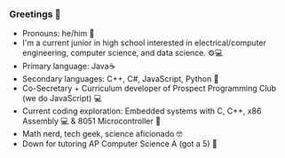 ### Greetings 👋

- Pronouns: he/him 👦
- I'm a current junior in high school interested in electrical/computer engineering, computer science, and data science. ⚙💻
- Primary language: Java☕
- Secondary languages: C++, C#, JavaScript, Python 🐍
- Co-Secretary + Curriculum developer of Prospect Programming Club (we do JavaScript) 💻
- Current coding exploration: Embedded systems with C, C++, x86 Assembly 💻 & 8051 Microcontroller 💾
- Math nerd, tech geek, science aficionado 🤓
- Down for tutoring AP Computer Science A (got a 5) 📕
